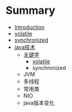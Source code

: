 # Summary

* [Introduction](README.md)
* [volatile](volatile.md)
* [synchronized](synchronized.md)
* [java技术](javaji-zhu.md)
  * [关键字](javaji-zhu/guan-jian-zi.md)
    * [volatile](javaji-zhu/guan-jian-zi/volatile.md)
    * synchronized
  * JVM
  * 多线程
  * 常用类
  * NIO
  * java版本变化

